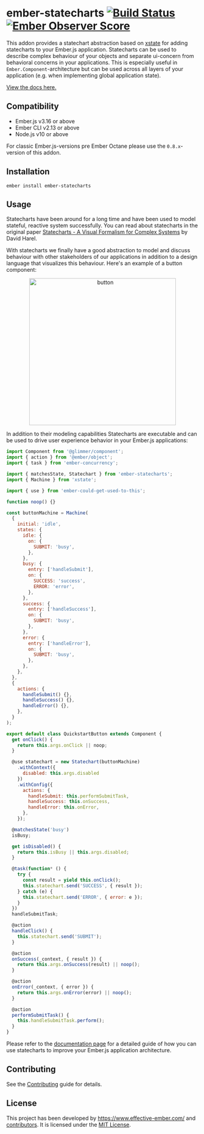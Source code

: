 ember-statecharts [![Build Status](https://travis-ci.org/LevelbossMike/ember-statecharts.svg?branch=master)](https://travis-ci.org/LevelbossMike/ember-statecharts) [![Ember Observer Score](https://emberobserver.com/badges/ember-statecharts.svg)](https://emberobserver.com/addons/ember-statecharts)
==============================================================================

This addon provides a statechart abstraction based on [xstate](https://xstate.js.org/)
for adding statecharts to your Ember.js application. Statecharts can be used to describe
complex behaviour of your objects and separate ui-concern from behavioral concerns
in your applications. This is especially useful in `Ember.Component`-architecture
but can be used across all layers of your application (e.g. when implementing
global application state).

[View the docs here.](https://ember-statecharts.com)


Compatibility
------------------------------------------------------------------------------

* Ember.js v3.16 or above
* Ember CLI v2.13 or above
* Node.js v10 or above

For classic Ember.js-versions pre Ember Octane please use the `0.8.x`-version
of this addon.


Installation
------------------------------------------------------------------------------

```
ember install ember-statecharts
```


Usage
------------------------------------------------------------------------------

Statecharts have been around for a long time and have been used to model
stateful, reactive system successfully. You can read about statecharts in the
original paper [Statecharts - A Visual Formalism for Complex
Systems](http://www.inf.ed.ac.uk/teaching/courses/seoc/2005_2006/resources/statecharts.pdf)
by David Harel.

With statecharts we finally have a good abstraction to model and discuss behaviour with
other stakeholders of our applications in addition to a design language that
visualizes this behaviour. Here's an example of a button component:

<p align="center">
  <img width="385" alt="button" src="https://user-images.githubusercontent.com/242299/78223877-1ea21f80-74b7-11ea-9ce0-fdd255e8e3e3.png">
</p>

In addition to their modeling capabilities Statecharts are executable and can be used to drive user experience behavior in your Ember.js applications:

```js
import Component from '@glimmer/component';
import { action } from '@ember/object';
import { task } from 'ember-concurrency';

import { matchesState, Statechart } from 'ember-statecharts';
import { Machine } from 'xstate';

import { use } from 'ember-could-get-used-to-this';

function noop() {}

const buttonMachine = Machine(
  {
    initial: 'idle',
    states: {
      idle: {
        on: {
          SUBMIT: 'busy',
        },
      },
      busy: {
        entry: ['handleSubmit'],
        on: {
          SUCCESS: 'success',
          ERROR: 'error',
        },
      },
      success: {
        entry: ['handleSuccess'],
        on: {
          SUBMIT: 'busy',
        },
      },
      error: {
        entry: ['handleError'],
        on: {
          SUBMIT: 'busy',
        },
      },
    },
  },
  {
    actions: {
      handleSubmit() {},
      handleSuccess() {},
      handleError() {},
    },
  }
);

export default class QuickstartButton extends Component {
  get onClick() {
    return this.args.onClick || noop;
  }

  @use statechart = new Statechart(buttonMachine)
    .withContext({
      disabled: this.args.disabled
    })
    .withConfig({
      actions: {
        handleSubmit: this.performSubmitTask,
        handleSuccess: this.onSuccess,
        handleError: this.onError,
      },
    });

  @matchesState('busy')
  isBusy;

  get isDisabled() {
    return this.isBusy || this.args.disabled;
  }

  @task(function* () {
    try {
      const result = yield this.onClick();
      this.statechart.send('SUCCESS', { result });
    } catch (e) {
      this.statechart.send('ERROR', { error: e });
    }
  })
  handleSubmitTask;

  @action
  handleClick() {
    this.statechart.send('SUBMIT');
  }

  @action
  onSuccess(_context, { result }) {
    return this.args.onSuccess(result) || noop();
  }

  @action
  onError(_context, { error }) {
    return this.args.onError(error) || noop();
  }

  @action
  performSubmitTask() {
    this.handleSubmitTask.perform();
  }
}
```

Please refer to the [documentation page](http://ember-statecharts.com) for a detailed guide of how you can use statecharts to improve your Ember.js application architecture.

Contributing
------------------------------------------------------------------------------

See the [Contributing](CONTRIBUTING.md) guide for details.


License
------------------------------------------------------------------------------

This project has been developed by https://www.effective-ember.com/ and [contributors](https://github.com/LevelbossMike/ember-statecharts/graphs/contributors). It is licensed under the [MIT License](LICENSE.md).
